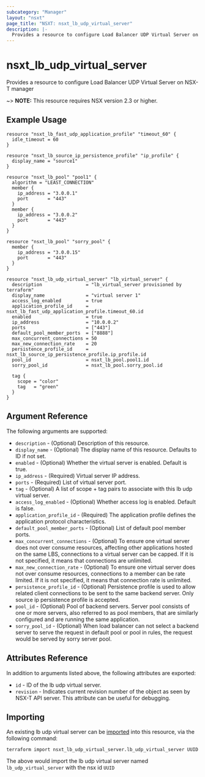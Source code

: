 ```yaml
---
subcategory: "Manager"
layout: "nsxt"
page_title: "NSXT: nsxt_lb_udp_virtual_server"
description: |-
  Provides a resource to configure Load Balancer UDP Virtual Server on NSX-T manager
---
```


# nsxt_lb_udp_virtual_server

Provides a resource to configure Load Balancer UDP Virtual Server on NSX-T manager

~> **NOTE:** This resource requires NSX version 2.3 or higher.

## Example Usage

```hcl
resource "nsxt_lb_fast_udp_application_profile" "timeout_60" {
  idle_timeout = 60
}

resource "nsxt_lb_source_ip_persistence_profile" "ip_profile" {
  display_name = "source1"
}

resource "nsxt_lb_pool" "pool1" {
  algorithm = "LEAST_CONNECTION"
  member {
    ip_address = "3.0.0.1"
    port       = "443"
  }
  member {
    ip_address = "3.0.0.2"
    port       = "443"
  }
}

resource "nsxt_lb_pool" "sorry_pool" {
  member {
    ip_address = "3.0.0.15"
    port       = "443"
  }
}

resource "nsxt_lb_udp_virtual_server" "lb_virtual_server" {
  description                = "lb_virtual_server provisioned by terraform"
  display_name               = "virtual server 1"
  access_log_enabled         = true
  application_profile_id     = nsxt_lb_fast_udp_application_profile.timeout_60.id
  enabled                    = true
  ip_address                 = "10.0.0.2"
  ports                      = ["443"]
  default_pool_member_ports  = ["8888"]
  max_concurrent_connections = 50
  max_new_connection_rate    = 20
  persistence_profile_id     = nsxt_lb_source_ip_persistence_profile.ip_profile.id
  pool_id                    = nsxt_lb_pool.pool1.id
  sorry_pool_id              = nsxt_lb_pool.sorry_pool.id

  tag {
    scope = "color"
    tag   = "green"
  }
}
```

## Argument Reference

The following arguments are supported:

* `description` - (Optional) Description of this resource.
* `display_name` - (Optional) The display name of this resource. Defaults to ID if not set.
* `enabled` - (Optional) Whether the virtual server is enabled. Default is true.
* `ip_address` - (Required) Virtual server IP address.
* `ports` - (Required) List of virtual server port.
* `tag` - (Optional) A list of scope + tag pairs to associate with this lb udp virtual server.
* `access_log_enabled` - (Optional) Whether access log is enabled. Default is false.
* `application_profile_id` - (Required) The application profile defines the application protocol characteristics.
* `default_pool_member_ports` - (Optional) List of default pool member ports.
* `max_concurrent_connections` - (Optional) To ensure one virtual server does not over consume resources, affecting other applications hosted on the same LBS, connections to a virtual server can be capped. If it is not specified, it means that connections are unlimited.
* `max_new_connection_rate` - (Optional) To ensure one virtual server does not over consume resources, connections to a member can be rate limited. If it is not specified, it means that connection rate is unlimited.
* `persistence_profile_id` - (Optional) Persistence profile is used to allow related client connections to be sent to the same backend server. Only source ip persistence profile is accepted.
* `pool_id` - (Optional) Pool of backend servers. Server pool consists of one or more servers, also referred to as pool members, that are similarly configured and are running the same application.
* `sorry_pool_id` - (Optional) When load balancer can not select a backend server to serve the request in default pool or pool in rules, the request would be served by sorry server pool.


## Attributes Reference

In addition to arguments listed above, the following attributes are exported:

* `id` - ID of the lb udp virtual server.
* `revision` - Indicates current revision number of the object as seen by NSX-T API server. This attribute can be useful for debugging.


## Importing

An existing lb udp virtual server can be [imported][docs-import] into this resource, via the following command:

[docs-import]: /docs/import/index.html

```
terraform import nsxt_lb_udp_virtual_server.lb_udp_virtual_server UUID
```

The above would import the lb udp virtual server named `lb_udp_virtual_server` with the nsx id `UUID`

